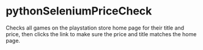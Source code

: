 # pythonSeleniumPriceCheck
Checks all games on the playstation store home page for their title and price, then clicks the link to make sure the price and title matches the home page. 
